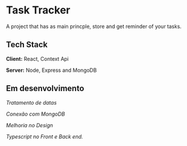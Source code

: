 
# Task Tracker

A project that has as main princple, store and get reminder of your tasks.

## Tech Stack

**Client:** React, Context Api

**Server:** Node, Express and MongoDB




## Em desenvolvimento

*Tratamento de datas*

*Conexão com MongoDB*

*Melhoria no Design*

*Typescript no Front e Back end.*
